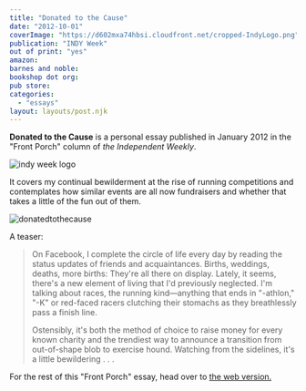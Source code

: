 ```yaml
---
title: "Donated to the Cause"
date: "2012-10-01"
coverImage: "https://d602mxa74hbsi.cloudfront.net/cropped-IndyLogo.png"
publication: "INDY Week"
out of print: "yes"
amazon: 
barnes and noble: 
bookshop dot org:
pub store: 
categories:
  - "essays"
layout: layouts/post.njk
---
```


**Donated to the Cause** is a personal essay published in January 2012 in the "Front Porch" column of _the Independent Weekly_. 

![indy week logo](https://d602mxa74hbsi.cloudfront.net/cropped-IndyLogo.png)


It covers my continual bewilderment at the rise of running competitions and contemplates how similar events are all now fundraisers and whether that takes a little of the fun out of them.

![](https://d2ypg8o05lff0b.cloudfront.net/wp-content/uploads/sites/3/pages/donatedtothecause1.jpg "donatedtothecause")

A teaser:

> On Facebook, I complete the circle of life every day by reading the status updates of friends and acquaintances. Births, weddings, deaths, more births: They're all there on display. Lately, it seems, there's a new element of living that I'd previously neglected. I'm talking about races, the running kind—anything that ends in "-athlon," "-K" or red-faced racers clutching their stomachs as they breathlessly pass a finish line.
>
> Ostensibly, it's both the method of choice to raise money for every known charity and the trendiest way to announce a transition from out-of-shape blob to exercise hound. Watching from the sidelines, it's a little bewildering . . .

For the rest of this "Front Porch" essay, head over to [the web version.](http://www.indyweek.com/indyweek/donated-to-the-cause/Content?oid=2748854 "Front Porch")
